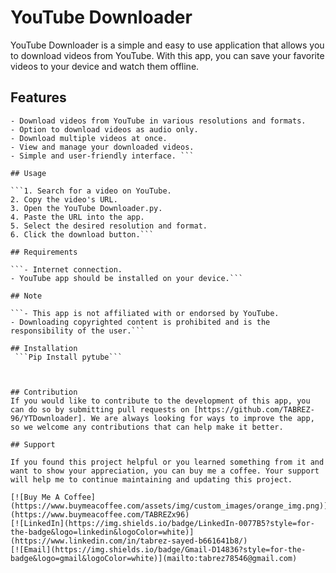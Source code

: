 
# YouTube Downloader

YouTube Downloader is a simple and easy to use application that allows you to download videos from YouTube. With this app, you can save your favorite videos to your device and watch them offline. 

## Features
```
- Download videos from YouTube in various resolutions and formats.
- Option to download videos as audio only.
- Download multiple videos at once.
- View and manage your downloaded videos.
- Simple and user-friendly interface. ```

## Usage

```1. Search for a video on YouTube.
2. Copy the video's URL.
3. Open the YouTube Downloader.py.
4. Paste the URL into the app.
5. Select the desired resolution and format.
6. Click the download button.```

## Requirements

```- Internet connection.
- YouTube app should be installed on your device.```

## Note

```- This app is not affiliated with or endorsed by YouTube.
- Downloading copyrighted content is prohibited and is the responsibility of the user.```

## Installation
 ```Pip Install pytube```



## Contribution
If you would like to contribute to the development of this app, you can do so by submitting pull requests on [https://github.com/TABREZ-96/YTDownloader]. We are always looking for ways to improve the app, so we welcome any contributions that can help make it better.

## Support 

If you found this project helpful or you learned something from it and want to show your appreciation, you can buy me a coffee. Your support will help me to continue maintaining and updating this project.

[![Buy Me A Coffee](https://www.buymeacoffee.com/assets/img/custom_images/orange_img.png)](https://www.buymeacoffee.com/TABREZx96)
[![LinkedIn](https://img.shields.io/badge/LinkedIn-0077B5?style=for-the-badge&logo=linkedin&logoColor=white)](https://www.linkedin.com/in/tabrez-sayed-b661641b8/)
[![Email](https://img.shields.io/badge/Gmail-D14836?style=for-the-badge&logo=gmail&logoColor=white)](mailto:tabrez78546@gmail.com)

